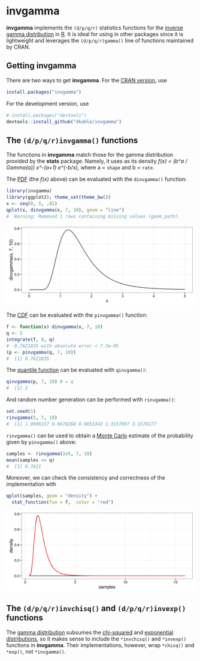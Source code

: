 <!-- README.md is generated from README.Rmd. Please edit that file -->
**invgamma**
============

**invgamma** implements the `(d/p/q/r)` statistics functions for the [inverse gamma distribution](https://en.wikipedia.org/wiki/Inverse-gamma_distribution) in [R](http://cran.r-project.org). It is ideal for using in other packages since it is lightweight and leverages the `(d/p/q/r)gamma()` line of functions maintained by CRAN.

Getting **invgamma**
--------------------

There are two ways to get **invgamma**. For the [CRAN version](https://cran.r-project.org/package=invgamma), use

``` r
install.packages("invgamma")
```

For the development version, use

``` r
# install.packages("devtools")
devtools::install_github("dkahle/invgamma")
```

The `(d/p/q/r)invgamma()` functions
-----------------------------------

The functions in **invgamma** match those for the gamma distribution provided by the **stats** package. Namely, it uses as its density *f(x) = (b^a / Gamma(a)) x^-(a+1) e^(-b/x),* where a = `shape` and b = `rate`.

The [PDF](https://en.wikipedia.org/wiki/Probability_density_function) (the *f(x)* above) can be evaluated with the `dinvgamma()` function:

``` r
library(invgamma)
library(ggplot2); theme_set(theme_bw())
x <- seq(0, 5, .01)
qplot(x, dinvgamma(x, 7, 10), geom = "line")
#  Warning: Removed 1 rows containing missing values (geom_path).
```

![](figures/README-unnamed-chunk-4-1.png)

The [CDF](https://en.wikipedia.org/wiki/Cumulative_distribution_function) can be evaluated with the `pinvgamma()` function:

``` r
f <- function(x) dinvgamma(x, 7, 10)
q <- 2
integrate(f, 0, q)
#  0.7621835 with absolute error < 7.3e-05
(p <- pinvgamma(q, 7, 10))
#  [1] 0.7621835
```

The [quantile function](https://en.wikipedia.org/wiki/Quantile_function) can be evaluated with `qinvgamma()`:

``` r
qinvgamma(p, 7, 10) # = q
#  [1] 2
```

And random number generation can be performed with `rinvgamma()`:

``` r
set.seed(1)
rinvgamma(5, 7, 10)
#  [1] 1.9996157 0.9678268 0.9853343 1.3157697 3.1578177
```

`rinvgamma()` can be used to obtain a [Monte Carlo](https://en.wikipedia.org/wiki/Monte_Carlo_method) estimate of the probability given by `pinvgamma()` above:

``` r
samples <- rinvgamma(1e5, 7, 10)
mean(samples <= q)
#  [1] 0.7621
```

Moreover, we can check the consistency and correctness of the implementation with

``` r
qplot(samples, geom = "density") + 
  stat_function(fun = f,  color = "red")
```

![](figures/README-unnamed-chunk-9-1.png)

The `(d/p/q/r)invchisq()` and `(d/p/q/r)invexp()` functions
-----------------------------------------------------------

The [gamma distribution](https://en.wikipedia.org/wiki/Gamma_distribution) subsumes the [chi-squared](https://en.wikipedia.org/wiki/Chi-squared_distribution) and [exponential](https://en.wikipedia.org/wiki/Exponential_distribution) [distributions](https://en.wikipedia.org/wiki/Probability_distribution#Continuous_probability_distribution), so it makes sense to include the `*invchisq()` and `*invexp()` functions in **invgamma**. Their implementations, however, wrap `*chisq()` and `*exp()`, not `*invgamma()`.
